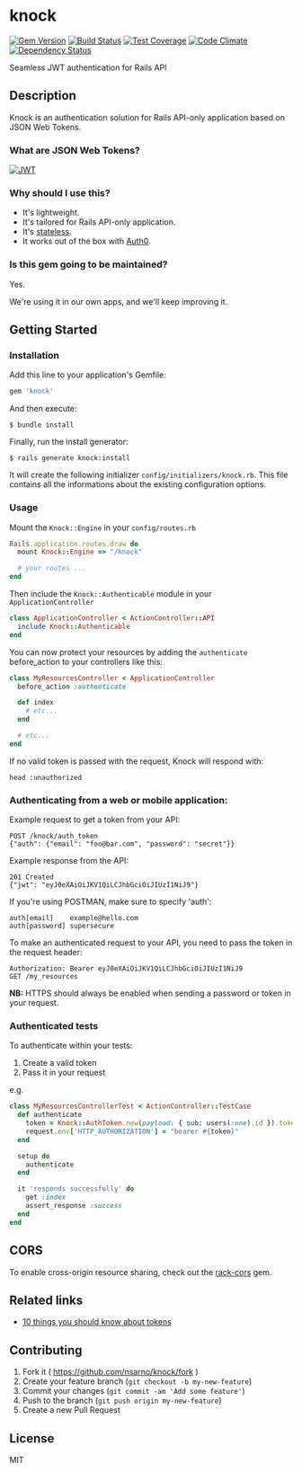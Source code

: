 # knock
[![Gem Version](https://badge.fury.io/rb/knock.svg)](http://badge.fury.io/rb/knock)
[![Build Status](https://travis-ci.org/nsarno/knock.svg)](https://travis-ci.org/nsarno/knock)
[![Test Coverage](https://codeclimate.com/github/nsarno/knock/badges/coverage.svg)](https://codeclimate.com/github/nsarno/knock/coverage)
[![Code Climate](https://codeclimate.com/github/nsarno/knock/badges/gpa.svg)](https://codeclimate.com/github/nsarno/knock)
[![Dependency Status](https://gemnasium.com/nsarno/knock.svg)](https://gemnasium.com/nsarno/knock)

Seamless JWT authentication for Rails API

## Description

Knock is an authentication solution for Rails API-only application based on JSON Web Tokens.

### What are JSON Web Tokens?

[![JWT](http://jwt.io/assets/badge.svg)](http://jwt.io/)

### Why should I use this?

- It's lightweight.
- It's tailored for Rails API-only application.
- It's [stateless](https://en.wikipedia.org/wiki/Representational_state_transfer#Stateless).
- It works out of the box with [Auth0](https://auth0.com/docs/server-apis/rails).

### Is this gem going to be maintained?

Yes.

We're using it in our own apps, and we'll keep improving it.

## Getting Started

### Installation

Add this line to your application's Gemfile:

```ruby
gem 'knock'
```

And then execute:

    $ bundle install

Finally, run the install generator:

    $ rails generate knock:install

It will create the following initializer `config/initializers/knock.rb`.
This file contains all the informations about the existing configuration options.

### Usage

Mount the `Knock::Engine` in your `config/routes.rb`

```ruby
Rails.application.routes.draw do
  mount Knock::Engine => "/knock"

  # your routes ...
end
```

Then include the `Knock::Authenticable` module in your `ApplicationController`

```ruby
class ApplicationController < ActionController::API
  include Knock::Authenticable
end
```

You can now protect your resources by adding the `authenticate` before_action
to your controllers like this:

```ruby
class MyResourcesController < ApplicationController
  before_action :authenticate

  def index
    # etc...
  end

  # etc...
end
```

If no valid token is passed with the request, Knock will respond with:

```
head :unauthorized
```

### Authenticating from a web or mobile application:

Example request to get a token from your API:
```
POST /knock/auth_token
{"auth": {"email": "foo@bar.com", "password": "secret"}}
```

Example response from the API:
```
201 Created
{"jwt": "eyJ0eXAiOiJKV1QiLCJhbGciOiJIUzI1NiJ9"}
```
If you're using POSTMAN, make sure to specify 'auth':
```
auth[email]    example@hello.com
auth[password] supersecure
```
To make an authenticated request to your API, you need to pass the token in the request header:
```
Authorization: Bearer eyJ0eXAiOiJKV1QiLCJhbGciOiJIUzI1NiJ9
GET /my_resources
```

**NB:** HTTPS should always be enabled when sending a password or token in your request.

### Authenticated tests

To authenticate within your tests:

1. Create a valid token
2. Pass it in your request

e.g.

```ruby
class MyResourcesControllerTest < ActionController::TestCase
  def authenticate
    token = Knock::AuthToken.new(payload: { sub: users(:one).id }).token
    request.env['HTTP_AUTHORIZATION'] = "bearer #{token}"
  end

  setup do
    authenticate
  end

  it 'responds successfully' do
    get :index
    assert_response :success
  end
end
```

## CORS

To enable cross-origin resource sharing, check out the [rack-cors](https://github.com/cyu/rack-cors) gem.

## Related links

- [10 things you should know about tokens](https://auth0.com/blog/2014/01/27/ten-things-you-should-know-about-tokens-and-cookies/)

## Contributing

1. Fork it ( https://github.com/nsarno/knock/fork )
2. Create your feature branch (`git checkout -b my-new-feature`)
3. Commit your changes (`git commit -am 'Add some feature'`)
4. Push to the branch (`git push origin my-new-feature`)
5. Create a new Pull Request

## License

MIT
